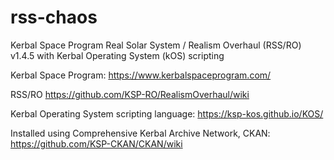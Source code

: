# rss-chaos
Kerbal Space Program Real Solar System / Realism Overhaul (RSS/RO) v1.4.5 with Kerbal Operating System (kOS) scripting

Kerbal Space Program:
https://www.kerbalspaceprogram.com/

RSS/RO
https://github.com/KSP-RO/RealismOverhaul/wiki

Kerbal Operating System scripting language:
https://ksp-kos.github.io/KOS/

Installed using Comprehensive Kerbal Archive Network, CKAN:
https://github.com/KSP-CKAN/CKAN/wiki

